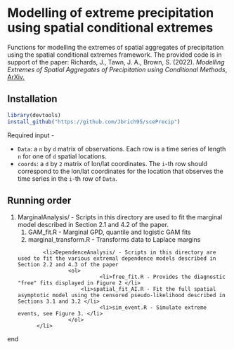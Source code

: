 # Modelling of extreme precipitation using spatial conditional extremes
Functions for modelling the extremes of spatial aggregates of precipitation using the spatial conditional extremes framework. The provided code is in support of the paper:
Richards, J., Tawn, J. A., Brown, S. (2022). <i>Modelling Extremes of Spatial Aggregates of Precipitation using Conditional Methods</i>, <a href = "https://arxiv.org/pdf/2102.10906.pdf">ArXiv.</a>
## Installation

```r
library(devtools)
install_github("https://github.com/Jbrich95/scePrecip")
```
Required input - <ul> 
          <li> `Data`: a `n` by `d` matrix of observations. Each row is a time series of length `n` for one of `d` spatial locations. </li>
          <li> `coords`: a `d` by `2` matrix of lon/lat coordinates. The `i`-th row should correspond to the lon/lat coordinates for the location that observes the time series in the `i`-th row of `Data`. </li>
</ul>

## Running order     

<ol>
         <li> MarginalAnalysis/ - Scripts in this directory are used to fit the marginal model described in Section 2.1 and 4.2 of the paper.
                    <ol>
                              <li> GAM_fit.R - Marginal GPD, quantile and logistic GAM fits </li>
                              <li> marginal_transform.R - Transforms data to Laplace margins </li>
                    </ol>
          </li>
          
            <li>DependenceAnalysis/ - Scripts in this directory are used to fit the various extremal dependence models described in Section 2.2 and 4.3 of the paper
                    <ol>
                              <li>free_fit.R - Provides the diagnostic "free" fits displayed in Figure 2 </li>
                        <li>spatial_fit_AI.R - Fit the full spatial asymptotic model using the censored pseudo-likelihood described in Sections 3.1 and 3.2 </li>
                              <li>sim_event.R - Simulate extreme events, see Figure 3. </li>
                    </ol>
          </li>

        
    
</ol>

end
